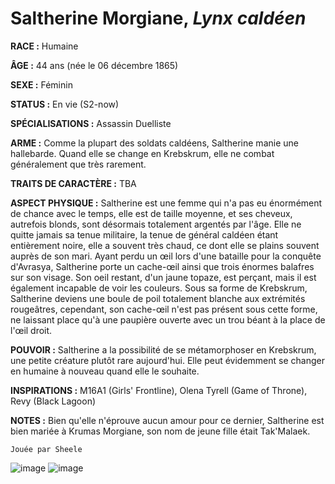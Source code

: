 # Saltherine Morgiane, *Lynx caldéen*

**RACE :** Humaine

**ÂGE :** 44 ans (née le 06 décembre 1865)

**SEXE :** Féminin

**STATUS :** En vie (S2-now)

**SPÉCIALISATIONS :** Assassin Duelliste

**ARME :** Comme la plupart des soldats caldéens, Saltherine manie une hallebarde. Quand elle se change en Krebskrum, elle ne combat généralement que très rarement.

**TRAITS DE CARACTÈRE :** TBA

**ASPECT PHYSIQUE :** Saltherine est une femme qui n'a pas eu énormément de chance avec le temps, elle est de taille moyenne, et ses cheveux, autrefois blonds, sont désormais totalement argentés par l'âge. Elle ne quitte jamais sa tenue militaire, la tenue de général caldéen étant entièrement noire, elle a souvent très chaud, ce dont elle se plains souvent auprès de son mari. Ayant perdu un œil lors d'une bataille pour la conquête d'Avrasya, Saltherine porte un cache-œil ainsi que trois énormes balafres sur son visage. Son oeil restant, d'un jaune topaze, est perçant, mais il est également incapable de voir les couleurs. Sous sa forme de Krebskrum, Saltherine deviens une boule de poil totalement blanche aux extrémités rougeâtres, cependant, son cache-œil n'est pas présent sous cette forme, ne laissant place qu'à une paupière ouverte avec un trou béant à la place de l'œil droit.

**POUVOIR :** Saltherine a la possibilité de se métamorphoser en Krebskrum, une petite créature plutôt rare aujourd'hui. Elle peut évidemment se changer en humaine à nouveau quand elle le souhaite.

**INSPIRATIONS :** M16A1 (Girls' Frontline), Olena Tyrell (Game of Throne), Revy (Black Lagoon)

**NOTES :** Bien qu'elle n'éprouve aucun amour pour ce dernier, Saltherine est bien mariée à Krumas Morgiane, son nom de jeune fille était Tak'Malaek.

`Jouée par Sheele`

![image](https://data.enyxia.fr/images/characters/enyxiazero/saltherine.jpg)
![image](https://data.enyxia.fr/images/characters/enyxiazero/salthemeta.png)
